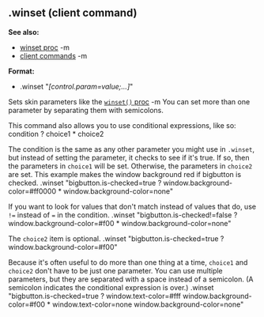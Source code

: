 ## .winset (client command)
**See also:**
*   [winset proc](/ref/proc/winset.md) -m
*   [client commands](/ref/%7Bskin%7D/commands.md) -m
<!-- -->
**Format:**
*   .winset \"*\[control.param=value;\...\]*\"


Sets skin parameters like the [`winset()` proc](/ref/proc/winset.md) -m
You can set more than one parameter by separating them with semicolons.


This command also allows you to use conditional expressions,
like so:
    condition ? choice1 * choice2


The condition is the same as any other parameter you might use
in `.winset`, but instead of setting the parameter, it checks to see if
it\'s true. If so, then the parameters in `choice1` will be set.
Otherwise, the parameters in `choice2` are set. This example makes the
window background red if bigbutton is checked.
    .winset "bigbutton.is-checked=true ? window.background-color=#ff0000 * window.background-color=none"


If you want to look for values that don\'t match instead of
values that do, use `!=` instead of `=` in the condition.
    .winset "bigbutton.is-checked!=false ? window.background-color=#f00 * window.background-color=none"


The `choice2` item is optional.
    .winset "bigbutton.is-checked=true ? window.background-color=#f00"


Because it\'s often useful to do more than one thing at a time,
`choice1` and `choice2` don\'t have to be just one parameter. You can
use multiple parameters, but they are separated with a space instead of
a semicolon. (A semicolon indicates the conditional expression is over.)
    .winset "bigbutton.is-checked=true ? window.text-color=#fff window.background-color=#f00 * window.text-color=none window.background-color=none"
